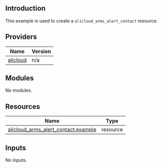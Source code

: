 <!-- BEGIN_TF_DOCS -->
## Introduction

This example is used to create a `alicloud_arms_alert_contact` resource.

## Providers

| Name | Version |
|------|---------|
| <a name="provider_alicloud"></a> [alicloud](#provider\_alicloud) | n/a |

## Modules

No modules.

## Resources

| Name | Type |
|------|------|
| [alicloud_arms_alert_contact.example](https://registry.terraform.io/providers/aliyun/alicloud/latest/docs/resources/arms_alert_contact) | resource |

## Inputs

No inputs.
<!-- END_TF_DOCS -->    